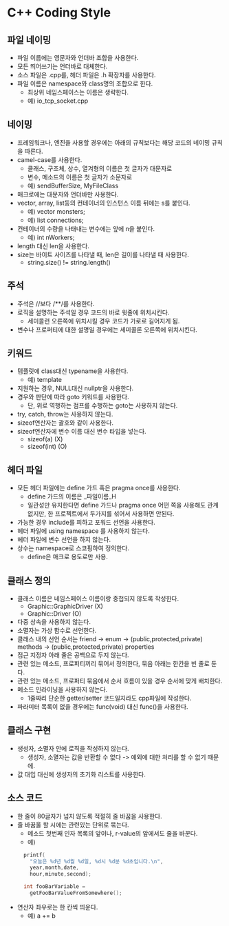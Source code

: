 C++ Coding Style
====

파일 네이밍
----
* 파일 이름에는 영문자와 언더바 조합을 사용한다.
* 모든 띄어쓰기는 언더바로 대체한다.
* 소스 파일은 .cpp를, 헤더 파일은 .h 확장자를 사용한다.
* 파일 이름은 namespace와 class명의 조합으로 한다.
  - 최상위 네임스페이스는 이름은 생략한다.
  - 예) io_tcp_socket.cpp



네이밍
----
* 프레임워크나, 엔진을 사용할 경우에는 아래의 규칙보다는 해당 코드의 네이밍 규칙을 따른다.
* camel-case를 사용한다.
  - 클래스, 구조체, 상수, 열겨형의 이름은 첫 글자가 대문자로
  - 변수, 메소드의 이름은 첫 글자가 소문자로
  - 예) sendBufferSize, MyFileClass
* 매크로에는 대문자와 언더바만 사용한다.
* vector, array, list등의 컨테이너의 인스턴스 이름 뒤에는 s를 붙인다.
  - 예) vector monsters;
  - 예) list connections;
* 컨테이너의 수량을 나태내는 변수에는 앞에 n을 붙인다.
  - 예) int nWorkers;
* length 대신 len을 사용한다.
* size는 바이트 사이즈를 나타낼 때, len은 길이를 나타낼 때 사용한다.
  - string.size() != string.length()


주석
----
* 주석은 //보다 /**/를 사용한다.
* 로직을 설명하는 주석일 경우 코드의 바로 윗줄에 위치시킨다.
  - 세미콜런 오른쪽에 위치시킬 경우 코드가 가로로 길어지게 됨.
* 변수나 프로퍼티에 대한 설명일 경우에는 세미콜론 오른쪽에 위치시킨다.


키워드
----
* 템플릿에 class대신 typename을 사용한다.
  - 예) template <typename T>
* 지원하는 경우, NULL대신 nullptr을 사용한다.
* 경우와 판단에 따라 goto 키워드를 사용한다.
  - 단, 위로 역행하는 점프를 수행하는 goto는 사용하지 않는다.
* try, catch, throw는 사용하지 않는다.
* sizeof연산자는 괄호와 같이 사용한다.
* sizeof연산자에 변수 이름 대신 변수 타입을 넣는다.
  - sizeof(a)  (X)
  - sizeof(int)  (O)


헤더 파일
----
* 모든 헤더 파일에는 define 가드 혹은 pragma once를 사용한다.
  - define 가드의 이름은 _파일이름_H
  - 일관성만 유지한다면 define 가드나 pragma once 어떤 쪽을 사용해도 관계 없지만, 한 프로젝트에서 두가지를 섞어서 사용하면 안된다.
* 가능한 경우 include를 피하고 포워드 선언을 사용한다.
* 헤더 파일에 using namespace 를 사용하지 않는다.
* 헤더 파일에 변수 선언을 하지 않는다.
* 상수는 namespace로 스코핑하여 정의한다.
  - define은 매크로 용도로만 사용.


클래스 정의
----
* 클래스 이름은 네임스페이스 이름이랑 중첩되지 않도록 작성한다.
  - Graphic::GraphicDriver (X)
  - Graphic::Driver (O)
* 다중 상속을 사용하지 않는다.
* 소멸자는 가상 함수로 선언한다.
* 클래스 내의 선언 순서는 friend -> enum -> (public,protected,private) methods -> (public,protected,private) properties
* 접근 지정자 아래 줄은 공백으로 두지 않는다.
* 관련 있는 메소드, 프로퍼티끼리 묶어서 정의한다, 묶음 아래는 한칸을 빈 줄로 둔다.
* 관련 있는 메소드, 프로퍼티 묶음에서 순서 흐름이 있을 경우 순서에 맞게 배치한다.
* 메소드 인라이닝을 사용하지 않는다.
  - 1줄짜리 단순한 getter/setter 코드일지라도 cpp파일에 작성한다.
* 파라미터 목록이 없을 경우에는 func(void) 대신 func()을 사용한다.


클래스 구현
----
* 생성자, 소멸자 안에 로직을 작성하지 않는다.
  - 생성자, 소멸자는 값을 반환할 수 없다 -> 예외에 대한 처리를 할 수 없기 때문에.
* 값 대입 대신에 생성자의 초기화 리스트를 사용한다.


소스 코드
----
* 한 줄이 80글자가 넘지 않도록 적절히 줄 바꿈을 사용한다.
* 줄 바꿈울 할 시에는 관련있는 단위로 묶는다.
  - 메소드 첫번째 인자 목록의 앞이나, r-value의 앞에서도 줄을 바꾼다.
  - 예)
  ```C++
    printf(
      "오늘은 %d년 %d월 %d일, %d시 %d분 %d초입니다.\n",
      year,month,date,
      hour,minute,second);
  ```
  ```C++
    int fooBarVariable =
      getFooBarValueFromSomewhere();
  ```
* 연산자 좌우로는 한 칸씩 띄운다.
  - 예) a += b
